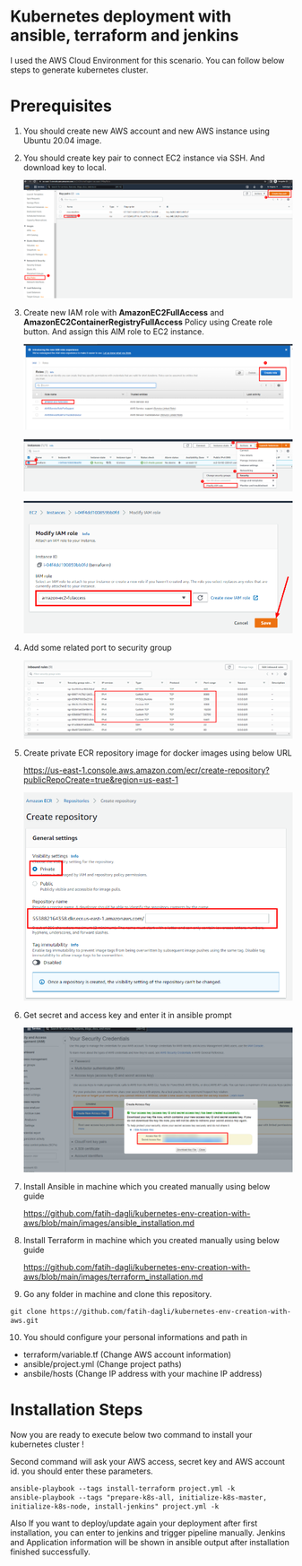 # Kubernetes deployment with ansible, terraform and jenkins

I used the AWS Cloud Environment for this scenario. You can follow below steps to generate kubernetes cluster.


# Prerequisites


1. You should create new AWS account and new AWS instance using Ubuntu 20.04 image.


2. You should create key pair to connect EC2 instance via SSH. And download key to local.

      ![Key_pair_create](https://github.com/fatih-dagli/kubernetes-env-creation-with-aws/blob/main/images/create_key_pair.png)


3. Create new IAM role with **AmazonEC2FullAccess** and **AmazonEC2ContainerRegistryFullAccess** Policy using Create role button. And assign this AIM role to EC2 instance.

      ![create_iam_role](https://github.com/fatih-dagli/kubernetes-env-creation-with-aws/blob/main/images/create_iam_role.png)

      ![assign_iam_role](https://github.com/fatih-dagli/kubernetes-env-creation-with-aws/blob/main/images/assign_iam_role.png)

      ![assign_iam_role_2](https://github.com/fatih-dagli/kubernetes-env-creation-with-aws/blob/main/images/assign_iam_role_2.png)



4. Add some related port to security group

      ![security_group_port](https://github.com/fatih-dagli/kubernetes-env-creation-with-aws/blob/main/images/security_group_port.png)


5. Create private ECR repository image for docker images using below URL

      https://us-east-1.console.aws.amazon.com/ecr/create-repository?publicRepoCreate=true&region=us-east-1

      ![ECR_CREEATE](https://github.com/fatih-dagli/kubernetes-env-creation-with-aws/blob/main/images/ECR_CREEATE.png)


6. Get secret and access key and enter it in ansible prompt

      ![ACCESS_KEY](https://github.com/fatih-dagli/kubernetes-env-creation-with-aws/blob/main/images/ACCESS_KEY.png)


7. Install Ansible in machine which you created manually using below guide

      https://github.com/fatih-dagli/kubernetes-env-creation-with-aws/blob/main/images/ansible_installation.md


8. Install Terraform in machine which you created manually using below guide

      https://github.com/fatih-dagli/kubernetes-env-creation-with-aws/blob/main/images/terraform_installation.md
      
9. Go any folder in machine and clone this repository.
```
git clone https://github.com/fatih-dagli/kubernetes-env-creation-with-aws.git
```
 
10. You should configure your personal informations and path in 

- terraform/variable.tf (Change AWS account information)
- ansible/project.yml   (Change project paths)
- ansbile/hosts         (Change IP address with your machine IP address)
 
  
   
   


# Installation Steps
 
Now you are ready to execute below two command to install your kubernetes cluster !

Second command will ask your AWS access, secret key and AWS account id.  you should enter these parameters.

```
ansible-playbook --tags install-terraform project.yml -k
ansible-playbook --tags "prepare-k8s-all, initialize-k8s-master, initialize-k8s-node, install-jenkins" project.yml -k
```


Also If you want to deploy/update again your deployment after first installation,  you can enter to jenkins and trigger pipeline manually. Jenkins and Application information will be shown in ansible output after installation finished successfully.